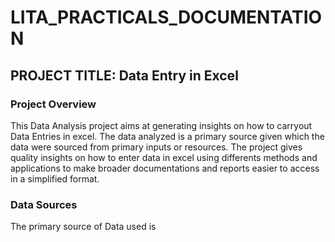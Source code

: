 # LITA_PRACTICALS_DOCUMENTATION

## PROJECT TITLE: Data Entry in Excel

### Project Overview
This Data Analysis project aims at generating insights on how to carryout Data Entries in excel. The data analyzed is a primary source given which the data were sourced from primary inputs or resources. The project gives quality insights on how to enter data in excel using differents methods and applications to make broader documentations and reports easier to access in a simplified format.

### Data Sources
The primary source of Data used is  

